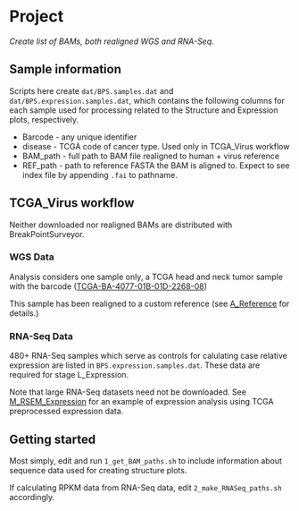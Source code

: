 # Project
*Create list of BAMs, both realigned WGS and RNA-Seq.*

## Sample information

Scripts here create `dat/BPS.samples.dat` and `dat/BPS.expression.samples.dat`, which contains
the following columns for each sample used for processing related to the
Structure and Expression plots, respectively.

* Barcode - any unique identifier
* disease - TCGA code of cancer type.  Used only in TCGA_Virus workflow
* BAM_path - full path to BAM file realigned to human + virus reference
* REF_path - path to reference FASTA the BAM is aligned to.  Expect to see index file by appending `.fai` to pathname.

## TCGA_Virus workflow

Neither downloaded nor realigned BAMs are distributed with BreakPointSurveyor.

### WGS Data

Analysis considers one sample only, a TCGA head and neck tumor sample with the barcode
([TCGA-BA-4077-01B-01D-2268-08](https://gdc-portal.nci.nih.gov/legacy-archive/files/6533e56c-b5b8-4c85-862b-a5526c5c2e0a))

This sample has been realigned to a custom reference (see [A_Reference](../A_Reference/README.md) for details.)

### RNA-Seq Data

480+ RNA-Seq samples which serve as controls for calulating case relative expression are listed in 
`BPS.expression.samples.dat`.  These data are required for stage L_Expression.

Note that large RNA-Seq datasets need not be downloaded.  See [M_RSEM_Expression](M_RSEM_Expression/README.md) for an
example of expression analysis using TCGA preprocessed expression data.

## Getting started

Most simply, edit and run `1_get_BAM_paths.sh` to include information about sequence data used for creating structure plots.  

If calculating RPKM data from RNA-Seq data, edit `2_make_RNASeq_paths.sh` accordingly.

